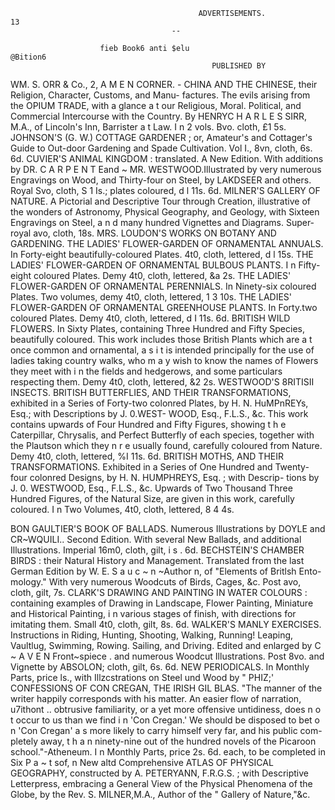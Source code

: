                                               ADVERTISEMENTS.                                                 13
                                        --

                        fieb Book6 anti $elu                              @Bition6
                                                 PUBLISHED BY

   WM. S. ORR & Co.,                                       2, A M E N CORNER.
                                                                         -
CHINA AND THE CHINESE, their Religion, Character, Customs, and Manu-
     factures. The evils arising from the OPIUM TRADE, with a glance a t our Religious, Moral. Political,
     and Commercial Intercourse with the Country. By HENRYC H A R L E S   SIRR, M.A., of Lincoln's Inn,
     Barrister a t Law. I n 2 vols. Bvo. cloth, £1 5s.
JOHNSON'S (G. W.) COTTAGE GARDENER ; or, Amateur's and Cottager's
      Guide to Out-door Gardening and Spade Cultivation.        Vol I., 8vn, cloth, 6s. 6d.
CUVIER'S ANIMAL KINGDOM : translated.                                 A New Edition.           With additions
     by DR. C A R P E N T Eand
                            ~ MR. WESTWOOD.Illustrated by very numerous Engravings on Wood, and
     Thirty-four on Steel, by LAKDSEER
                                     and others. Royal Svo, cloth, S 1 Is.; plates coloured, d l 11s. 6d.
MILNER'S GALLERY OF NATURE.                                A Pictorial and Descriptive Tour through
     Creation, illustrative of the wonders of Astronomy, Physical Geography, and Geology, with Sixteen
     Engravings on Steel, a n d many hundred Vignettes and Diagrams. Super-royal avo, cloth, 18s.
         MRS. LOUDON'S WORKS ON BOTANY AND GARDENING.
THE LADIES' FLOWER-GARDEN OF ORNAMENTAL ANNUALS.                                                              In
     Forty-eight beautifully-coloured Plates.     4t0, cloth, lettered, d l 15s.
THE LADIES' FLOWER-GARDEN OF ORNAMENTAL BULBOUS PLANTS.
     I n Fifty-eight coloured Plates.   Demy 4t0, cloth, lettered, &a 2s.
THE LADIES' FLOWER-GARDEN OF ORNAMENTAL PERENNIALS.                                                           In
      Ninety-six coloured Plates.   Two volumes, demy 4t0, cloth, lettered, 1 3 10s.
THE LADIES' FLOWER-GARDEN OF ORNAMENTAL GREENHOUSE
      PLANTS.     In Forty.two coloured Plates.     Demy 4t0, cloth, lettered, d I 11s. 6d.
BRITISH WILD FLOWERS.                           In Sixty Plates, containing Three Hundred and
     Fifty Species, beautifully coloured. This work includes those British Plants which are a t once common
     and ornamental, a s i t is intended principally for the use of ladies taking country walks, who m a y wish
     to know the names of Flowers they meet with i n the fields and hedgerows, and some particulars
     respecting them. Demy 4t0, cloth, lettered, &2 2s.
                              WESTWOOD'S 8RITISII INSECTS.
BRITISH BUTTERFLIES, AND THEIR TRANSFORMATIONS, exhibited in
     a Series of Forty-two colonred Plates, by H. N. HuMPnREYs, Esq.; with Descriptions by J. 0.WEST-
     WOOD,  Esq., F.L.S., &c. This work contains upwards of Four Hundred and Fifty Figures, showing t h e
     Caterpillar, Chrysalis, and Perfect Butterfly of each species, together with the Plautson which they n r e
     usually found, carefully coloured from Nature. Demy 4t0, cloth, lettered, %I 11s. 6d.
BRITISH MOTHS, AND THEIR TRANSFORMATIONS.                                                     Exhibited in a
     Series of One Hundred and Twenty-four colonred Designs, by H. N. HUMPHREYS,         Esq. ; with Descrip-
     tions by J. 0. WESTWOOD,   Esq., F.L.S., &c. Upwards of Two Thousand Three Hundred Figures, of the
     Natural Size, are given in this work, carefully coloured. I n Two Volumes, 4t0, cloth, lettered, 8 4 4s.

BON GAULTIER'S BOOK OF BALLADS.                                      Numerous Illustrations by DOYLE
      and CR~WQUILI..       Second Edition.   With several New Ballads, and additional Illustrations.    Imperial
      16m0, cloth, gilt, i s . 6d.
BECHSTEIN'S CHAMBER BIRDS : their Natural History and Management.
      Translated from the last German Edition by W. E. S a u c ~ n ~Author
                                                                    n,     of "Elements of Britlsh Ento-
      mology." With very numerous Woodcuts of Birds, Cages, &c. Post avo, cloth, gilt, 7s.
CLARK'S DRAWING AND PAINTING IN WATER COLOURS : containing
      examples of Drawing in Landscape, Flower Painting, Miniature and Historical Painting, i n various
      stages of finish, with directions for imitating them. Small 4t0, cloth, gilt, 8s. 6d.
WALKER'S MANLY EXERCISES.                               Instructions in Riding, Hunting, Shooting,
      Walking, Running! Leaping, Vaultlug, Swimming, Rowing. Sailing, and Driving. Edited and enlarged
      by C ~ A V E N Front~spiece
                       .                               and numerous Woodcut Illustrations. Post 8vo.
                                and Vignette by ABSOLON;
      cloth, gilt, 6s. 6d.
                                         NEW PERIODICALS.
             In Monthly Parts, price ls., with Illzcstrations on Steel und Wood by            " PHIZ;'
CONFESSIONS OF CON CREGAN, THE IRISH GIL BLAS.
  "The manner of the writer happily corresponds with his matter. An easier flow of narration, u7ithont
                                                                                                               ..
obtrusive familiarity, or a yet more offensive untidiness, does n o t occur to us than we find i n 'Con Cregan.'
We should be disposed to bet o n 'Con Cregan' a s more likely to carry himself very far, and his public com-
pletely away, t h a n ninety-nine out of the hundred novels of the Picaroon school."-Atheneum.
  I n Monthly Parts, price 2s. 6d. each, to be completed in Six P a ~ t sof, n New altd Comprehensive
ATLAS OF PHYSICAL GEOGRAPHY, constructed by A. PETERYANN,
                                                      F.R.G.S. ;
      with Descriptive Letterpress, embracing a General View of the Physical Phenomena of the Globe, by the
      Rev. S. MILNER,M.A., Author of the " Gallery of Nature,"&c.
